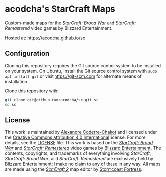 # acodcha's StarCraft Maps

Custom-made maps for the _StarCraft: Brood War_ and _StarCraft: Remastered_ video games by Blizzard Entertainment.

Hosted at: <https://acodcha.github.io/sc>

## Configuration

Cloning this repository requires the Git source control system to be installed on your system. On Ubuntu, install the Git source control system with `sudo apt install git` or visit <https://git-scm.com> for alternate means of installation.

Clone this repository with:

```bash
git clone git@github.com:acodcha/sc.git sc
cd sc
```

## License

This work is maintained by [Alexandre Coderre-Chabot](https://github.com/acodcha) and licensed under the [Creative Commons Attribution 4.0 International](https://creativecommons.org/licenses/by/4.0) license. For more details, see the [LICENSE](LICENSE) file. This work is based on the [_StarCraft: Brood War_](https://starcraft.blizzard.com) and [_StarCraft: Remastered_](https://starcraft.blizzard.com) video games by [Blizzard Entertainment](https://www.blizzard.com). The contents, copyrights, and trademarks of everything involving _StarCraft_, _StarCraft: Brood War_, and _StarCraft: Remastered_ are exclusively held by Blizzard Entertainment; I make no claim to any of these in any way. All maps are made using the [_ScmDraft 2_](http://www.stormcoast-fortress.net/cntt/software/scmdraft) map editor by [Stormcoast Fortress](http://www.stormcoast-fortress.net).
